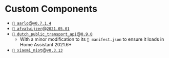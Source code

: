 # Custom Components

- [`📁 aarlo`](https://github.com/twrecked/hass-aarlo)@[`v0.7.1.4`](https://github.com/twrecked/hass-aarlo/releases/tag/v0.7.1.4)
- [`📁 afvalwijzer`](https://github.com/xirixiz/homeassistant-afvalwijzer)@[`2021.05.01`](https://github.com/xirixiz/homeassistant-afvalwijzer/releases/tag/2021.05.01)
- [`📁 dutch_public_transport_api`](https://github.com/Juvawa/HomeAssistant9292OvApiSensor)@[`0.9.0`](https://github.com/Juvawa/HomeAssistant9292OvApiSensor/releases/tag/0.9.0)
  - With a minor modification to its `📄 manifest.json` to ensure it loads in Home Assistant 2021.6+
- [`📁 xiaomi_miot`](https://github.com/al-one/hass-xiaomi-miot)@[`v0.3.13`](https://github.com/al-one/hass-xiaomi-miot/releases/tag/v0.3.13)
